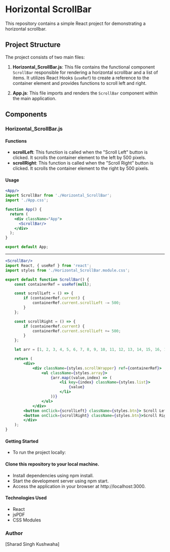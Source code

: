 # Horizontal ScrollBar

This repository contains a simple React project for demonstrating a horizontal scrollbar.

## Project Structure

The project consists of two main files:

1. **Horizontal_ScrollBar.js**: This file contains the functional component `ScrollBar` responsible for rendering a horizontal scrollbar and a list of items. It utilizes React Hooks (`useRef`) to create a reference to the container element and provides functions to scroll left and right.

2. **App.js**: This file imports and renders the `ScrollBar` component within the main application.

## Components

### Horizontal_ScrollBar.js

#### Functions
- **scrollLeft**: This function is called when the "Scroll Left" button is clicked. It scrolls the container element to the left by 500 pixels.
- **scrollRight**: This function is called when the "Scroll Right" button is clicked. It scrolls the container element to the right by 500 pixels.

#### Usage

```jsx
<App/>
import ScrollBar from './Horizontal_ScrollBar';
import './App.css';

function App() {
  return (
    <div className="App">
      <ScrollBar/>
    </div>
  );
}

export default App;
```
-----------------------------------------------------------------------------------------------------------------------------------------------------------------------------------------


```jsx
<ScrollBar/>
import React, { useRef } from 'react';
import styles from './Horizontal_ScrollBar.module.css';

export default function ScrollBar() {
    const containerRef = useRef(null);

    const scrollLeft = () => {
        if (containerRef.current) {
            containerRef.current.scrollLeft -= 500;
        }
    };

    const scrollRight = () => {
        if (containerRef.current) {
            containerRef.current.scrollLeft += 500;
        }
    };

    let arr = [1, 2, 3, 4, 5, 6, 7, 8, 9, 10, 11, 12, 13, 14, 15, 16, 17, 18, 19, 20, 21, 22, 23, 24, 25, 26, 27, 28, 29, 30];

    return (
        <div>
            <div className={styles.scrollWrapper} ref={containerRef}>
                <ul className={styles.array}>
                    {arr.map((value,index) => (
                        <li key={index} className={styles.list}>
                            {value}
                        </li>
                    ))}
                </ul>
            </div>
        <button onClick={scrollLeft} className={styles.btn}> Scroll Left </button>
        <button onClick={scrollRight} className={styles.btn}>Scroll Right</button>
        </div>
    );
}
```

#### Getting Started
- To run the project locally:

#### Clone this repository to your local machine.
- Install dependencies using npm install.
- Start the development server using npm start.
- Access the application in your browser at http://localhost:3000.

#### Technologies Used
- React
- jsPDF
- CSS Modules

### Author
[Sharad Singh Kushwaha]
